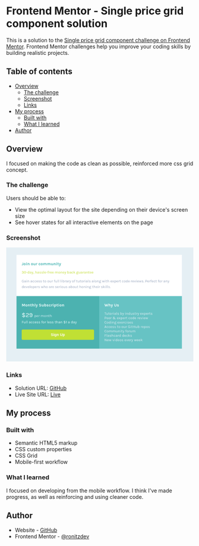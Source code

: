 # Frontend Mentor - Single price grid component solution

This is a solution to the [Single price grid component challenge on Frontend Mentor](https://www.frontendmentor.io/challenges/single-price-grid-component-5ce41129d0ff452fec5abbbc). Frontend Mentor challenges help you improve your coding skills by building realistic projects.

## Table of contents

- [Overview](#overview)
  - [The challenge](#the-challenge)
  - [Screenshot](#screenshot)
  - [Links](#links)
- [My process](#my-process)
  - [Built with](#built-with)
  - [What I learned](#what-i-learned)
- [Author](#author)

## Overview

I focused on making the code as clean as possible, reinforced more css grid concept.

### The challenge

Users should be able to:

- View the optimal layout for the site depending on their device's screen size
- See hover states for all interactive elements on the page

### Screenshot

![Screenshot](./images/screenshot.png)

### Links

- Solution URL: [GitHub](https://github.com/ronitzdev/single-price)
- Live Site URL: [Live](https://single-price-ronitzdev.netlify.app/)

## My process

### Built with

- Semantic HTML5 markup
- CSS custom properties
- CSS Grid
- Mobile-first workflow

### What I learned

I focused on developing from the mobile workflow. I think I've made progress, as well as reinforcing and using cleaner code.

## Author

- Website - [GitHub](https://github.com/ronitzdev)
- Frontend Mentor - [@ronitzdev](https://www.frontendmentor.io/profile/ronitzdev)
